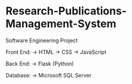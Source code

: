 # Research-Publications-Management-System
Software Engineering Project

Front End:
-> HTML
-> CSS
-> JavaScript

Back End:
-> Flask (Python)

Database:
-> Microsoft SQL Server
